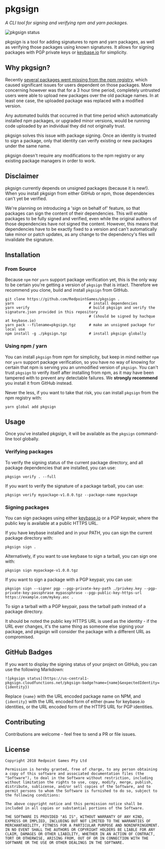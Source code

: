 # pkgsign

_A CLI tool for signing and verifying npm and yarn packages._

![pkgsign status](https://us-central1-pkgsign.cloudfunctions.net/pkgsign-badge?name=pkgsign&expectedIdentity=%40hachque)

pkgsign is a tool for adding signatures to npm and yarn packages, as well as verifying those packages using known signatures. It allows for signing packages with PGP private keys or [keybase.io](https://keybase.io/) for simplicity.

## Why pkgsign?

Recently [several packages went missing from the npm registry](https://status.npmjs.org/incidents/41zfb8qpvrdj), which caused significant issues for users dependent on those packages. More concerning however was that for a 3 hour time period, completely untrusted users were able to upload new packages over the old package names. In at least one case, the uploaded package was replaced with a modified version.

Any automated builds that occurred in that time period which automatically installed npm packages, or upgraded minor versions, would be running code uploaded by an individual they did not originally trust.

pkgsign solves this issue with package signing. Once an identity is trusted to sign a package, only that identity can verify existing or new packages under the same name.

pkgsign doesn't require any modifications to the npm registry or any existing package managers in order to work.

## Disclaimer

pkgsign currently depends on unsigned packages (because it is new!). When you install pkgsign from either GitHub or npm, those dependencies can't yet be verified.

We're planning on introducing a 'sign on behalf of' feature, so that packages can sign the content of their dependencies. This will enable packages to be fully signed and verified, even while the original authors of those dependencies have not signed the content. However, this means that dependencies have to be exactly fixed to a version and can't automatically take minor or patch updates, as any change to the dependency's files will invalidate the signature.

## Installation

### From Source

Because `npm` nor `yarn` support package verification yet, this is the only way to be certain you're getting a version of `pkgsign` that is intact. Therefore we recommend you clone, build and install `pkgsign` from GitHub.

```
git clone https://github.com/RedpointGames/pkgsign .
yarn                                  # install dependencies
yarn verify                           # build pkgsign and verify the signature.json provided in this repository
                                      # (should be signed by hachque at keybase.io)
yarn pack --filename=pkgsign.tgz      # make an unsigned package for local use
npm install -g ./pkgsign.tgz          # install pkgsign globally
```

### Using npm / yarn

You can install `pkgsign` from npm for simplicity, but keep in mind neither `npm` nor `yarn` support package verification, so you have no way of knowing for certain that npm is serving you an unmodified version of `pkgsign`. You can't trust `pkgsign` to verify itself after installing from npm, as it may have been tampered with to prevent any detectable failures. We **strongly recommend** you install it from GitHub instead.

Never the less, if you want to take that risk, you can install `pkgsign` from the npm registry with:

```
yarn global add pkgsign
```

## Usage

Once you've installed pkgsign, it will be available as the `pkgsign` command-line tool globally.

### Verifying packages

To verify the signing status of the current package directory, and all package dependencies that are installed, you can use:

```
pkgsign verify . --full
```

If you want to verify the signature of a package tarball, you can use:

```
pkgsign verify mypackage-v1.0.0.tgz --package-name mypackage
```

### Signing packages

You can sign packages using either [keybase.io](https://keybase.io/) or a PGP keypair, where the public key is available at a public HTTPS URL.

If you have keybase installed and in your PATH, you can sign the current package directory with:

```
pkgsign sign .
```

Alternatively, if you want to use keybase to sign a tarball, you can sign one with:

```
pkgsign sign mypackage-v1.0.0.tgz
```

If you want to sign a package with a PGP keypair, you can use:

```
pkgsign sign --signer pgp --pgp-private-key-path ./privkey.key --pgp-private-key-passphrase mypassphrase --pgp-public-key-https-url https://example.com/mykey.asc .
```

To sign a tarball with a PGP keypair, pass the tarball path instead of a package directory.

It should be noted the public key HTTPS URL is used as the identity - if the URL ever changes, it's the same thing as someone else signing your package, and pkgsign will consider the package with a different URL as compromised.

## GitHub Badges

If you want to display the signing status of your project on GitHub, you can use the following Markdown:

```
![pkgsign status](https://us-central1-pkgsign.cloudfunctions.net/pkgsign-badge?name={name}&expectedIdentity={identity})
```

Replace `{name}` with the URL encoded package name on NPM, and `{identity}` with the URL encoded form of either `@name` for keybase.io identities, or the URL encoded form of the HTTPS URL for PGP identities.

## Contributing

Contributions are welcome - feel free to send a PR or file issues.

## License

```
Copyright 2018 Redpoint Games Pty Ltd

Permission is hereby granted, free of charge, to any person obtaining a copy of this software and associated documentation files (the "Software"), to deal in the Software without restriction, including without limitation the rights to use, copy, modify, merge, publish, distribute, sublicense, and/or sell copies of the Software, and to permit persons to whom the Software is furnished to do so, subject to the following conditions:

The above copyright notice and this permission notice shall be included in all copies or substantial portions of the Software.

THE SOFTWARE IS PROVIDED "AS IS", WITHOUT WARRANTY OF ANY KIND, EXPRESS OR IMPLIED, INCLUDING BUT NOT LIMITED TO THE WARRANTIES OF MERCHANTABILITY, FITNESS FOR A PARTICULAR PURPOSE AND NONINFRINGEMENT. IN NO EVENT SHALL THE AUTHORS OR COPYRIGHT HOLDERS BE LIABLE FOR ANY CLAIM, DAMAGES OR OTHER LIABILITY, WHETHER IN AN ACTION OF CONTRACT, TORT OR OTHERWISE, ARISING FROM, OUT OF OR IN CONNECTION WITH THE SOFTWARE OR THE USE OR OTHER DEALINGS IN THE SOFTWARE.
```
